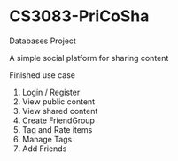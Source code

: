 # CS3083-PriCoSha
Databases Project

A simple social platform for sharing content

Finished use case
1. Login / Register
2. View public content
3. View shared content
4. Create FriendGroup
5. Tag and Rate items
6. Manage Tags
7. Add Friends

